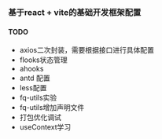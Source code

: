 ### 基于react + vite的基础开发框架配置

#### TODO
- axios二次封装，需要根据接口进行具体配置
- flooks状态管理
- ahooks
- antd 配置
- less配置
- fq-utils实验
- fq-utils增加声明文件
- 打包优化调试
- useContext学习
